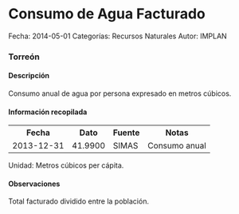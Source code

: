 Consumo de Agua Facturado
=====

Fecha: 2014-05-01
Categorías: Recursos Naturales
Autor: IMPLAN

### Torreón

#### Descripción

Consumo anual de agua por persona expresado en metros cúbicos.

#### Información recopilada

<table class="table table-hover table-bordered">
  <tr><th>Fecha</th><th>Dato</th><th>Fuente</th><th>Notas</th></tr>
  <tr><td>2013-12-31</td><td>41.9900</td><td>SIMAS</td><td>Consumo anual</td></tr>
</table>

Unidad: Metros cúbicos per cápita.

#### Observaciones

Total facturado dividido entre la población.
